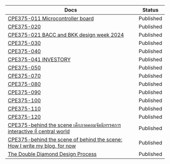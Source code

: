 | Docs                                         | Status                        |
| -------------------------------------------- | ----------------------------- |
| [CPE375-011 Microcontroller board](https://github.com/efhai2408/Blog/blob/2863f47c0b4c0bcb4f52fc6be54769b5a94fb44b/CPE375-011_Seeed%20Studio%20XIAO%20nRF52840.md)     | Published                           |
| [CPE375-020](https://github.com/efhai2408/Blog/blob/c7b8e3ddc68f5c3fac5fff95cbc9d80a1932eb8d/CPE375-020%20How%20it%20starts.md)                         | Published                     |
| [CPE375-021 BACC and BKK design week 2024](https://github.com/efhai2408/Blog/blob/23bdf35e6d313d80ffd50097a4d77f8f2ba3aa86/CPE375-021_BACC.md) | Published                | 
| [CPE375-030](https://github.com/efhai2408/Blog/blob/0d75209c0f25de08e0e440095e817f1cb3cfc1c8/CPE375-030%20EntertainmentTechnology101.md)                             | Published                      |
| [CPE375-040](https://github.com/efhai2408/Blog/blob/4ad714a7c3a6c36665a35a7acd6049cd015d8176/CPE375-040.md)                              | Published                          |
| [CPE375-041 INVESTORY](https://github.com/efhai2408/Blog/blob/aaefad6b3a4e72f4e912411cc4213ae37518768d/CPE375-041_INVESTORY.md)                     | Published                    |
| [CPE375-050](https://github.com/efhai2408/Blog/blob/822a34dc1baef58eaf34d82021c9de63e0a8e163/CPE375-050.md)                              | Published |
| [CPE375-070](https://github.com/efhai2408/Blog/blob/0dd51c47becdd103c1d8c0f75b76fcaaa265720f/CPE375-070.md)                              | Published |
| [CPE375-080](https://github.com/efhai2408/Blog/blob/5a6037b546cdda9b7330b0fb809b8ff550ed0605/CPE375-080_playVRgames.md)                              | Published               |
| [CPE375-090](https://github.com/efhai2408/Blog/blob/efc3aeb739a627e18a31d5497bb637938412c024/CPE375-090_exhibition-design1.md)                               | Published             |
| [CPE375-100](https://github.com/efhai2408/Blog/blob/8b54c6689c87e47e7836d641cf144e471ee76c1a/CPE375-100_exhibition-design2.md) | Published |
| [CPE375-110](https://github.com/efhai2408/Blog/blob/main/CPE375-110.md) | Published |               
| [CPE375-120](https://github.com/efhai2408/Blog/blob/main/CPE375-120.md) | Published |
| [CPE375-behind the scene เด็กภาคคอมจัดนิทรรศการ interactive ที่ central world](https://github.com/efhai2408/Blog/blob/90606fc088b5e183c93c553eaddc1a547001bfed/CPE375-behind%20the%20scene%20%E0%B9%80%E0%B8%94%E0%B9%87%E0%B8%81%E0%B8%A0%E0%B8%B2%E0%B8%84%E0%B8%84%E0%B8%AD%E0%B8%A1%E0%B8%88%E0%B8%B1%E0%B8%94%E0%B8%99%E0%B8%B4%E0%B8%97%E0%B8%A3%E0%B8%A3%E0%B8%A8%E0%B8%81%E0%B8%B2%E0%B8%A3%20interactive%20%E0%B8%97%E0%B8%B5%E0%B9%88%20central%20world.md)   | Published |
| [CPE375-behind the scene of behind the scene: How I write my blog, for now](https://github.com/efhai2408/Blog/blob/86cb0f357eafbb5e4d77cf0ebbd29d9f3f5e318d/CPE375-behind%20the%20scene%20of%20behind%20the%20scene%20How%20I%20write%20my%20blog.md) | Published |
| [The Double Diamond Design Process](https://github.com/efhai2408/Blog/blob/b36cc633873128480298f81e2d8fc9c2a635d65f/The%20Double%20Diamond%20Design%20Process.md) | Published |
